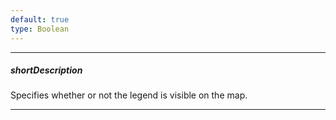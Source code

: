```yaml
---
default: true
type: Boolean
---
```

---
##### shortDescription
Specifies whether or not the legend is visible on the map.

---
